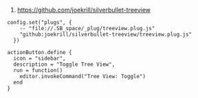 
1. https://github.com/joekrill/silverbullet-treeview

```space-lua
config.set("plugs", {
    -- "file://.SB_space/_plug/treeview.plug.js"
    "github:joekrill/silverbullet-treeview/treeview.plug.js"
  })

actionButton.define {
  icon = "sidebar",
  description = "Toggle Tree View",
  run = function()
    editor.invokeCommand("Tree View: Toggle")
  end
}
```